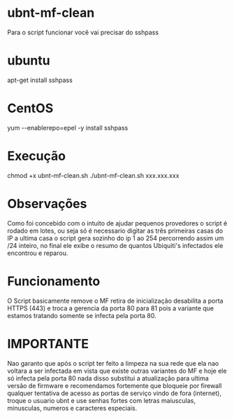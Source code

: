 # ubnt-mf-clean
Para o script funcionar você vai precisar do sshpass

# ubuntu
apt-get install sshpass 

# CentOS
yum --enablerepo=epel -y install sshpass

# Execução
chmod +x ubnt-mf-clean.sh
./ubnt-mf-clean.sh xxx.xxx.xxx 

# Observações
Como foi concebido com o intuito de ajudar pequenos provedores o script é rodado em lotes, ou seja só é necessario digitar as três primeiras casas do IP a ultima casa o script gera sozinho do ip 1 ao 254 percorrendo assim um /24 inteiro, no final ele exibe o resumo de quantos Ubiquiti's infectados ele encontrou e reparou.

# Funcionamento
O Script basicamente remove o MF retira de inicialização desabilita a porta HTTPS (443) e troca a gerencia da porta 80 para 81 pois a variante que estamos tratando somente se infecta pela porta 80.

# IMPORTANTE
Nao garanto que após o script ter feito a limpeza na sua rede que ela nao voltara a ser infectada em vista que existe outras variantes do MF e hoje ele só infecta pela porta 80 nada disso substitui a atualização para ultima versão de firmware e recomendamos fortemente que bloqueie por firewall qualquer tentativa de acesso as portas de serviço vindo de fora (internet), troque o usuario ubnt e use senhas fortes com letras maiusculas, minusculas, numeros e caracteres especiais.
